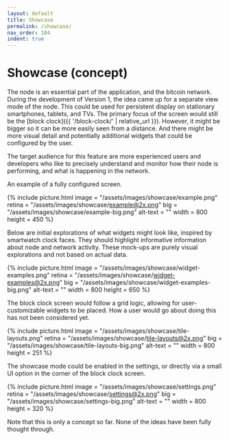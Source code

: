 ```yaml
---
layout: default
title: Showcase
permalink: /showcase/
nav_order: 184
indent: true
---
```


# Showcase (concept)

The node is an essential part of the application, and the bitcoin network. During the development of Version 1, the idea came up for a separate view mode of the node. This could be used for persistent display on stationary smartphones, tablets, and TVs. The primary focus of the screen would still be the [block clock]({{ '/block-clock/' | relative_url }}). However, it might be bigger so it can be more easily seen from a distance. And there might be more visual detail and potentially additional widgets that could be configured by the user.

The target audience for this feature are more experienced users and developers who like to precisely understand and monitor how their node is performing, and what is happening in the network.

An example of a fully configured screen.

{% include picture.html
	image = "/assets/images/showcase/example.png"
	retina = "/assets/images/showcase/example@2x.png"
	big = "/assets/images/showcase/example-big.png"
	alt-text = ""
	width = 800
	height = 450
%}

Below are initial explorations of what widgets might look like, inspired by smartwatch clock faces. They should highlight informative information about node and network activity. These mock-ups are purely visual explorations and not based on actual data.

{% include picture.html
	image = "/assets/images/showcase/widget-examples.png"
	retina = "/assets/images/showcase/widget-examples@2x.png"
	big = "/assets/images/showcase/widget-examples-big.png"
	alt-text = ""
	width = 800
	height = 650
%}

The block clock screen would follow a grid logic, allowing for user-customizable widgets to be placed. How a user would go about doing this has not been considered yet.

{% include picture.html
	image = "/assets/images/showcase/tile-layouts.png"
	retina = "/assets/images/showcase/tile-layouts@2x.png"
	big = "/assets/images/showcase/tile-layouts-big.png"
	alt-text = ""
	width = 800
	height = 251
%}

The showcase mode could be enabled in the settings, or directly via a small UI option in the corner of the block clock screen.

{% include picture.html
	image = "/assets/images/showcase/settings.png"
	retina = "/assets/images/showcase/settings@2x.png"
	big = "/assets/images/showcase/settings-big.png"
	alt-text = ""
	width = 800
	height = 320
%}

Note that this is only a concept so far. None of the ideas have been fully thought through.